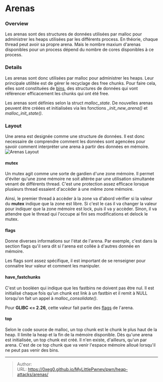 # Arenas


### Overview
Les arenas sont des structures de données utilisées par malloc pour administrer les heaps utilisées par les différents process. En théorie, chaque thread peut avoir sa propre arena. Mais le nombre maxium d&#39;arenas disponibles pour un process dépend du nombre de cores disponibles à ce process.

### Details
Les arenas sont donc utilisées par malloc pour administrer les heaps. Leur principale utilitée est de gérer le recyclage des free chunks. Pour faire cela, elles sont constituées de [bins](/MyLittlePwney/pwn/heap-attacks/bins/), des structures de données qui vont référencer efficacement les chunks qui ont été free.

Les arenas sont définies selon la struct *malloc_state*. De nouvelles arenas peuvent être créées et initialisées via les fonctions *_init_new_arena()* et *malloc_init_state()*. 

### Layout
Une arena est designée comme une structure de données. Il est donc necessaire de comprendre comment les données sont agencées pour savoir comment interpréter une arena à partir des données en mémoire.
![Arenas Layout](/MyLittlePwney/images/arenas_layout.png)
#### mutex
Un mutex agit comme une sorte de gardien d&#39;une zone mémoire. Il permet d&#39;éviter qu&#39;une zone mémoire ne soit altérée par une utilisation simultanée venant de différents thread. C&#39;est une protection assez efficace lorsque plusieurs thread essaient d&#39;accèder à une même zone mémoire.

Ainsi, le premier thread à accèder à la zone va d&#39;abord vérifier si la valeur du **mutex** indique que la zone est libre. Si c&#39;est le cas il va changer la valeur pour indiquer que la zone mémoire est lock, puis il va y accèder. Sinon, il va attendre que le thread qui l&#39;occupe ai fini ses modifications et delock le mutex.

#### flags
Donne diverses informations sur l&#39;état de l&#39;arena. Par exemple, c&#39;est dans la section flags qu&#39;il sera dit si l&#39;arena est collée à d&#39;autres donnée en mémoire.

Les flags sont assez spécifique, il est important de se renseigner pour connaitre leur valeur et comment les manipuler.
#### have_fastchunks
C&#39;est un booléen qui indique que les fastbins ne doivent pas être nul. Il est initialisé chaque fois qu&#39;un chunk est link à un fastbin et il remit à NULL lorsqu&#39;on fait un appel à *malloc_consolidate()*.

Pour **GLIBC &lt;= 2.26**, cette valeur fait partie des [flags](#flags) de l&#39;arena.
#### top
Selon le code source de malloc, un top chunk est le chunk le plus haut de la heap. Il limite la heap et la fin de la mémoire disponible. Dès qu&#39;une arena est initialisée, un top chunk est créé. Il n&#39;en existe, d&#39;ailleurs, qu&#39;un par arena. C&#39;est de ce top chunk que va venir l&#39;espace mémoire alloué lorsqu&#39;il ne peut pas venir des bins.



---

> Author:   
> URL: https://0xeg0.github.io/MyLittlePwney/pwn/heap-attacks/arenas/  

